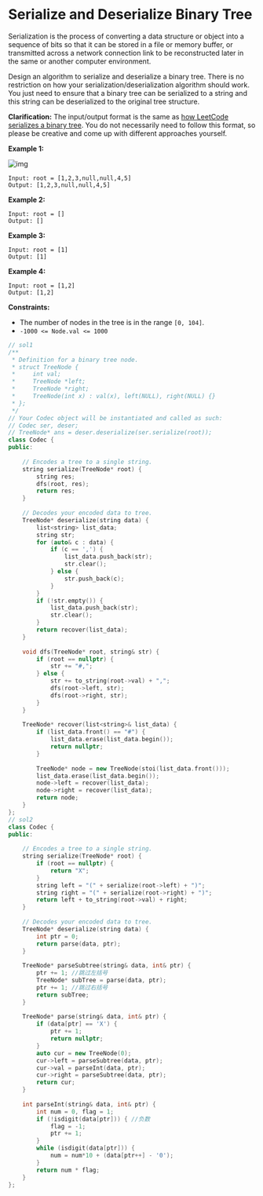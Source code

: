 # Serialize and Deserialize Binary Tree

Serialization is the process of converting a data structure or object into a sequence of bits so that it can be stored in a file or memory buffer, or transmitted across a network connection link to be reconstructed later in the same or another computer environment.

Design an algorithm to serialize and deserialize a binary tree. There is no restriction on how your serialization/deserialization algorithm should work. You just need to ensure that a binary tree can be serialized to a string and this string can be deserialized to the original tree structure.

**Clarification:** The input/output format is the same as [how LeetCode serializes a binary tree](https://leetcode.com/faq/#binary-tree). You do not necessarily need to follow this format, so please be creative and come up with different approaches yourself.

 

**Example 1:**

![img](https://assets.leetcode.com/uploads/2020/09/15/serdeser.jpg)

```
Input: root = [1,2,3,null,null,4,5]
Output: [1,2,3,null,null,4,5]
```

**Example 2:**

```
Input: root = []
Output: []
```

**Example 3:**

```
Input: root = [1]
Output: [1]
```

**Example 4:**

```
Input: root = [1,2]
Output: [1,2]
```

 

**Constraints:**

- The number of nodes in the tree is in the range `[0, 104]`.
- `-1000 <= Node.val <= 1000`

```c++
// sol1
/**
 * Definition for a binary tree node.
 * struct TreeNode {
 *     int val;
 *     TreeNode *left;
 *     TreeNode *right;
 *     TreeNode(int x) : val(x), left(NULL), right(NULL) {}
 * };
 */
// Your Codec object will be instantiated and called as such:
// Codec ser, deser;
// TreeNode* ans = deser.deserialize(ser.serialize(root));
class Codec {
public:
    
    // Encodes a tree to a single string.
    string serialize(TreeNode* root) {
        string res;
        dfs(root, res);
        return res;
    }
    
    // Decodes your encoded data to tree.
    TreeNode* deserialize(string data) {
        list<string> list_data;
        string str;
        for (auto& c : data) {
            if (c == ',') {
                list_data.push_back(str);
                str.clear();
            } else {
                str.push_back(c);
            }
        }
        if (!str.empty()) {
            list_data.push_back(str);
            str.clear();
        }
        return recover(list_data);
    }
    
    void dfs(TreeNode* root, string& str) {
        if (root == nullptr) {
            str += "#,";
        } else {
            str += to_string(root->val) + ",";
            dfs(root->left, str);
            dfs(root->right, str);
        }
    }
    
    TreeNode* recover(list<string>& list_data) {
        if (list_data.front() == "#") {
            list_data.erase(list_data.begin());
            return nullptr;
        }
        
        TreeNode* node = new TreeNode(stoi(list_data.front()));
        list_data.erase(list_data.begin());
        node->left = recover(list_data);
        node->right = recover(list_data);
        return node;
    }
};
// sol2
class Codec {
public:
    
    // Encodes a tree to a single string.
    string serialize(TreeNode* root) {
        if (root == nullptr) {
            return "X";
        }
        string left = "(" + serialize(root->left) + ")";
        string right = "(" + serialize(root->right) + ")";
        return left + to_string(root->val) + right;
    }
    
    // Decodes your encoded data to tree.
    TreeNode* deserialize(string data) {
        int ptr = 0;
        return parse(data, ptr);
    }
    
    TreeNode* parseSubtree(string& data, int& ptr) {
        ptr += 1; //跳过左括号
        TreeNode* subTree = parse(data, ptr);
        ptr += 1; //跳过右括号
        return subTree;
    }
    
    TreeNode* parse(string& data, int& ptr) {
        if (data[ptr] == 'X') {
            ptr += 1;
            return nullptr;
        }
        auto cur = new TreeNode(0);
        cur->left = parseSubtree(data, ptr);
        cur->val = parseInt(data, ptr);
        cur->right = parseSubtree(data, ptr);
        return cur;
    }
    
    int parseInt(string& data, int& ptr) {
        int num = 0, flag = 1;
        if (!isdigit(data[ptr])) { //负数
            flag = -1;
            ptr += 1;
        }
        while (isdigit(data[ptr])) {
            num = num*10 + (data[ptr++] - '0');
        }
        return num * flag;
    }
};
```

